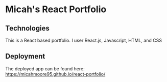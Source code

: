 # Micah's React Portfolio

## Technologies

This is a React based portfolio. I user React.js, Javascript, HTML, and CSS

## Deployment

The deployed app can be found here: https://micahmoore95.github.io/react-portfolio/

